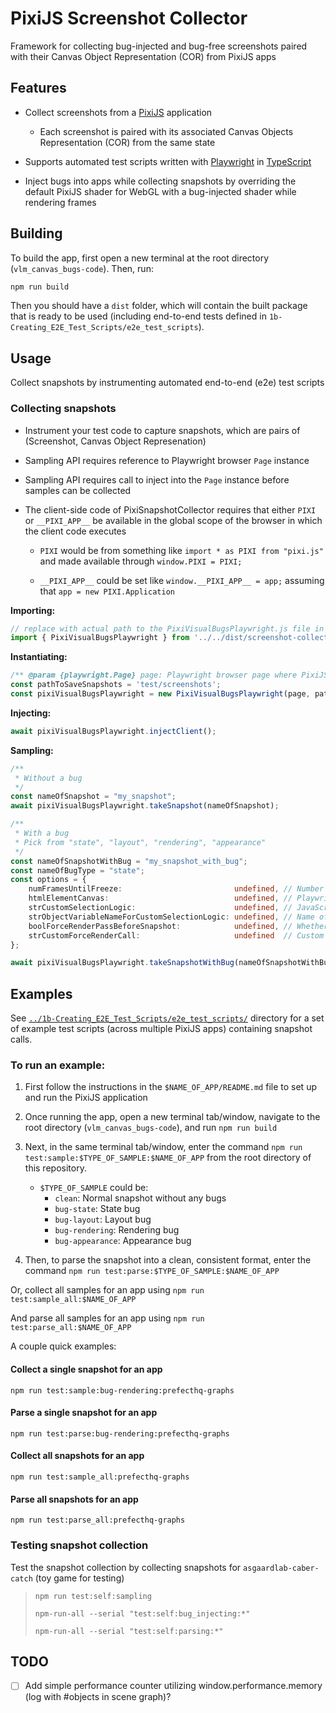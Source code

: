 # PixiJS Screenshot Collector

Framework for collecting bug-injected and bug-free screenshots paired with their Canvas Object Representation (COR) from PixiJS apps

## Features

- Collect screenshots from a [PixiJS](https://github.com/pixijs/pixijs) application

	- Each screenshot is paired with its associated Canvas Objects Representation (COR) from the same state

- Supports automated test scripts written with [Playwright](https://playwright.dev/) in [TypeScript](https://www.typescriptlang.org/)

- Inject bugs into apps while collecting snapshots by overriding the default PixiJS shader for WebGL with a bug-injected shader while rendering frames


## Building

To build the app, first open a new terminal at the root directory (`vlm_canvas_bugs-code`). Then, run:

```bash
npm run build
```

Then you should have a `dist` folder, which will contain the built package that is ready to be used (including end-to-end tests defined in `1b-Creating_E2E_Test_Scripts/e2e_test_scripts`).


## Usage

Collect snapshots by instrumenting automated end-to-end (e2e) test scripts

### Collecting snapshots

- Instrument your test code to capture snapshots, which are pairs of (Screenshot, Canvas Object Represenation)

- Sampling API requires reference to Playwright browser `Page` instance

- Sampling API requires call to inject into the `Page` instance before samples can be collected

- The client-side code of PixiSnapshotCollector requires that either `PIXI` or `__PIXI_APP__` be available in the global scope of the browser in which the client code executes

	- `PIXI` would be from something like `import * as PIXI from "pixi.js"` and made available through `window.PIXI = PIXI;`

	- `__PIXI_APP__` could be set like `window.__PIXI_APP__ = app;` assuming that `app = new PIXI.Application`

__Importing:__

```ts 
// replace with actual path to the PixiVisualBugsPlaywright.js file in the "dist/screenshot-collector" folder (after building)
import { PixiVisualBugsPlaywright } from '../../dist/screenshot-collector/PixiVisualBugsPlaywright'
```

__Instantiating:__

```ts
/** @param {playwright.Page} page: Playwright browser page where PixiJS app is running */
const pathToSaveSnapshots = 'test/screenshots';
const pixiVisualBugsPlaywright = new PixiVisualBugsPlaywright(page, pathToSaveSnapshots);
```

__Injecting:__

```ts
await pixiVisualBugsPlaywright.injectClient();
```

__Sampling:__

```ts
/**
 * Without a bug
 */
const nameOfSnapshot = "my_snapshot";
await pixiVisualBugsPlaywright.takeSnapshot(nameOfSnapshot);
```

```ts
/**
 * With a bug
 * Pick from "state", "layout", "rendering", "appearance"
 */
const nameOfSnapshotWithBug = "my_snapshot_with_bug";
const nameOfBugType = "state";
const options = {
    numFramesUntilFreeze:                         undefined, // Number of frames to render with the bug injected before freezing the renderer
    htmlElementCanvas:                            undefined, // Playwright handle to canvas element
    strCustomSelectionLogic:                      undefined, // JavaScript boolean statement for selecting objects
    strObjectVariableNameForCustomSelectionLogic: undefined, // Name of object variable in custom selection logic
    boolForceRenderPassBeforeSnapshot:            undefined, // Whether to force a render pass while taking a snapshot with bug
    strCustomForceRenderCall:                     undefined  // Custom JavaScript code to call in browser context to force a render pass
}; 

await pixiVisualBugsPlaywright.takeSnapshotWithBug(nameOfSnapshotWithBug, nameOfBugType, options);
```

## Examples

See [`../1b-Creating_E2E_Test_Scripts/e2e_test_scripts/`](../1b-Creating_E2E_Test_Scripts/e2e_test_scripts/) directory for a set of example test scripts (across multiple PixiJS apps) containing snapshot calls.

### To run an example:

1. First follow the instructions in the `$NAME_OF_APP/README.md` file to set up and run the PixiJS application

2. Once running the app, open a new terminal tab/window, navigate to the root directory (`vlm_canvas_bugs-code`), and run `npm run build`

3. Next, in the same terminal tab/window, enter the command `npm run test:sample:$TYPE_OF_SAMPLE:$NAME_OF_APP` from the root directory of this repository.
	- `$TYPE_OF_SAMPLE` could be:
		- `clean`: Normal snapshot without any bugs
		- `bug-state`: State bug
		- `bug-layout`: Layout bug
		- `bug-rendering`: Rendering bug
		- `bug-appearance`: Appearance bug

4. Then, to parse the snapshot into a clean, consistent format, enter the command `npm run test:parse:$TYPE_OF_SAMPLE:$NAME_OF_APP`

Or, collect all samples for an app using `npm run test:sample_all:$NAME_OF_APP`

And parse all samples for an app using `npm run test:parse_all:$NAME_OF_APP`

A couple quick examples:

#### Collect a single snapshot for an app

`npm run test:sample:bug-rendering:prefecthq-graphs`

#### Parse a single snapshot for an app

`npm run test:parse:bug-rendering:prefecthq-graphs`

#### Collect all snapshots for an app

`npm run test:sample_all:prefecthq-graphs`

#### Parse all snapshots for an app

`npm run test:parse_all:prefecthq-graphs`


### Testing snapshot collection

Test the snapshot collection by collecting snapshots for `asgaardlab-caber-catch` (toy game for testing)

> `npm run test:self:sampling` 
>
> `npm-run-all --serial "test:self:bug_injecting:*"`
>
> `npm-run-all --serial "test:self:parsing:*"`


## TODO

- [ ] Add simple performance counter utilizing window.performance.memory (log with #objects in scene graph)?
